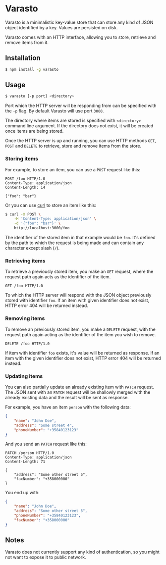 # Varasto

Varasto is a minimalistic key-value store that can store any kind of JSON
object identified by a key. Values are persisted on disk.

Varasto comes with an HTTP interface, allowing you to store, retrieve and
remove items from it.

## Installation

```bash
$ npm install -g varasto
```

## Usage

```bash
$ varasto [-p port] <directory>
```

Port which the HTTP server will be responding from can be specified with the
`-p` flag. By default Varasto will use port `3000`.

The directory where items are stored is specified with `<directory>` command
line argument. If the directory does not exist, it will be created once items
are being stored.

Once the HTTP server is up and running, you can use HTTP methods `GET`, `POST`
and `DELETE` to retrieve, store and remove items from the store.

### Storing items

For example, to store an item, you can use a `POST` request like this:

```http
POST /foo HTTP/1.0
Content-Type: application/json
Content-Length: 14

{"foo": "bar"}
```

Or you can use [curl](https://curl.haxx.se) to store an item like this:

```bash
$ curl -X POST \
    -H 'Content-Type: application/json' \
    -d '{"foo": "bar"}' \
    http://localhost:3000/foo
```

The identifier of the stored item in that example would be `foo`. It's defined
by the path to which the request is being made and can contain any character
except slash (`/`).

### Retrieving items

To retrieve a previously stored item, you make an `GET` request, where the
request path again acts as the identifier of the item.

```http
GET /foo HTTP/1.0
```

To which the HTTP server will respond with the JSON object previously stored
with identifier `foo`. If an item with given identifier does not exist, HTTP
error 404 will be returned instead.

### Removing items

To remove an previously stored item, you make a `DELETE` request, with the
request path again acting as the identifier of the item you wish to remove.

```http
DELETE /foo HTTP/1.0
```

If item with identifier `foo` exists, it's value will be returned as response.
If an item with the given identifier does not exist, HTTP error 404 will be
returned instead.

### Updating items

You can also partially update an already existing item with `PATCH` request.
The JSON sent with an `PATCH` request will be shallowly merged with the already
existing data and the result will be sent as response.

For example, you have an item `person` with the following data:

```JSON
{
    "name": "John Doe",
    "address": "Some street 4",
    "phoneNumber": "+35840123123"
}
```

And you send an `PATCH` request like this:

```http
PATCH /person HTTP/1.0
Content-Type: application/json
Content-Length: 71

{
    "address": "Some other street 5",
    "faxNumber": "+358000000"
}
```

You end up with:

```JSON
{
    "name": "John Doe",
    "address": "Some other street 5",
    "phoneNumber": "+35840123123",
    "faxNumber": "+358000000"
}
```

## Notes

Varasto does not currently support any kind of authentication, so you might not
want to expose it to public network.
